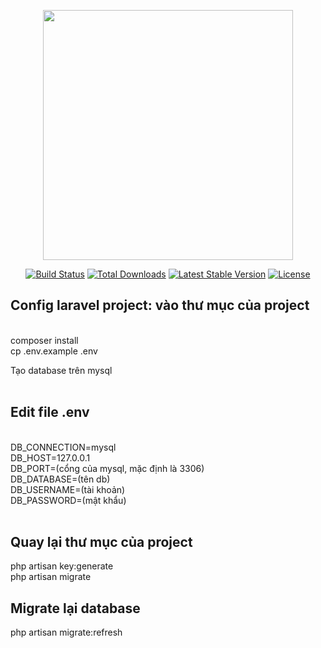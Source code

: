 <p align="center"><img src="https://res.cloudinary.com/dtfbvvkyp/image/upload/v1566331377/laravel-logolockup-cmyk-red.svg" width="400"></p>

<p align="center">
<a href="https://travis-ci.org/laravel/framework"><img src="https://travis-ci.org/laravel/framework.svg" alt="Build Status"></a>
<a href="https://packagist.org/packages/laravel/framework"><img src="https://poser.pugx.org/laravel/framework/d/total.svg" alt="Total Downloads"></a>
<a href="https://packagist.org/packages/laravel/framework"><img src="https://poser.pugx.org/laravel/framework/v/stable.svg" alt="Latest Stable Version"></a>
<a href="https://packagist.org/packages/laravel/framework"><img src="https://poser.pugx.org/laravel/framework/license.svg" alt="License"></a>
</p>

## Config laravel project: vào thư mục của project<br/>
<br/>
composer install<br/>
cp .env.example .env<br/>

Tạo database trên mysql<br/><br/>

## Edit file .env<br/>
<br/>
DB_CONNECTION=mysql<br/>
DB_HOST=127.0.0.1<br/>
DB_PORT=(cổng của mysql, mặc định là 3306)<br/>
DB_DATABASE=(tên db)<br/>
DB_USERNAME=(tài khoản)<br/>
DB_PASSWORD=(mật khẩu)<br/>
<br/>

## Quay lại thư mục của project
php artisan key:generate<br/>
php artisan migrate<br/>


## Migrate lại database
php artisan migrate:refresh
